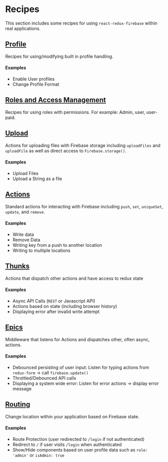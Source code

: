 # Recipes

This section includes some recipes for using `react-redux-firebase` within real applications.

## [Profile](/docs/recipes/profile.md)
Recipes for using/modifying built in profile handling.

#### Examples
* Enable User profiles
* Change Profile Format


## [Roles and Access Management](/docs/recipes/roles.md)
Recipes for using roles with permissions. For example: Admin, user, user-paid.


## [Upload](/docs/recipes/upload.md)
Actions for uploading files with Firebase storage including `uploadFiles` and `uploadFile` as well as direct access to `Firebase.storage()`.

#### Examples
* Upload Files
* Upload a String as a file

## [Actions](/docs/recipes/actions.md)

Standard actions for interacting with Firebase including `push`, `set`, `uniqueSet`, `update`, and `remove`.

#### Examples
* Write data
* Remove Data
* Writing key from a push to another location
* Writing to multiple locations

## [Thunks](/docs/recipes/thunks.md)

Actions that dispatch other actions and have access to redux state

#### Examples
* Async API Calls (`REST` or Javascript API)
* Actions based on state (including browser history)
* Displaying error after invalid write attempt

## [Epics](/docs/recipes/epics.md)

Middleware that listens for Actions and dispatches other, often async, actions.

#### Examples
* Debounced persisting of user input: Listen for typing actions from `redux-form` -> call `firebase.update()`
* Throttled/Debounced API calls
* Displaying a system wide error: Listen for error actions -> display error message

## [Routing](/docs/recipes/routing.md)

Change location within your application based on Firebase state.

#### Examples
* Route Protection (user redirected to `/login` if not authenticated)
* Redirect to `/` if user visits `/login` when authenticated
* Show/Hide components based on user profile data such as `role: 'admin'` or `isAdmin: true`
